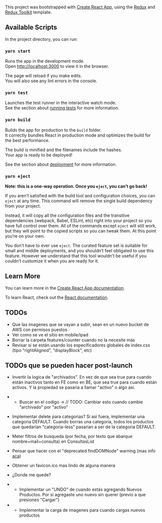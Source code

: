 This project was bootstrapped with [Create React App](https://github.com/facebook/create-react-app), using the [Redux](https://redux.js.org/) and [Redux Toolkit](https://redux-toolkit.js.org/) template.

## Available Scripts

In the project directory, you can run:

### `yarn start`

Runs the app in the development mode.<br />
Open [http://localhost:3000](http://localhost:3000) to view it in the browser.

The page will reload if you make edits.<br />
You will also see any lint errors in the console.

### `yarn test`

Launches the test runner in the interactive watch mode.<br />
See the section about [running tests](https://facebook.github.io/create-react-app/docs/running-tests) for more information.

### `yarn build`

Builds the app for production to the `build` folder.<br />
It correctly bundles React in production mode and optimizes the build for the best performance.

The build is minified and the filenames include the hashes.<br />
Your app is ready to be deployed!

See the section about [deployment](https://facebook.github.io/create-react-app/docs/deployment) for more information.

### `yarn eject`

**Note: this is a one-way operation. Once you `eject`, you can’t go back!**

If you aren’t satisfied with the build tool and configuration choices, you can `eject` at any time. This command will remove the single build dependency from your project.

Instead, it will copy all the configuration files and the transitive dependencies (webpack, Babel, ESLint, etc) right into your project so you have full control over them. All of the commands except `eject` will still work, but they will point to the copied scripts so you can tweak them. At this point you’re on your own.

You don’t have to ever use `eject`. The curated feature set is suitable for small and middle deployments, and you shouldn’t feel obligated to use this feature. However we understand that this tool wouldn’t be useful if you couldn’t customize it when you are ready for it.

## Learn More

You can learn more in the [Create React App documentation](https://facebook.github.io/create-react-app/docs/getting-started).

To learn React, check out the [React documentation](https://reactjs.org/).

## TODOs

- Que las imagenes que se vayan a subir, sean en un nuevo bucket de AWS con permisos puestos
- Ver como se ve el sitio en mobile/ipad
- Borrar la carpeta features/counter cuando no la necesite más
- Revisar si se están usando los especificadores globales de index.css (tipo "rightAligned", "displayBlock", etc)

## TODOs que se pueden hacer post-launch
- Invertir la logica de "archivados". En vez de que sea true para cuando están inactivos tanto en FE como en BE, que sea true para cuando están activos. Y la propiedad se pasaria a llamar "activo" o algo asi.
- - Buscar en el codigo -> // TODO: Cambiar esto cuando cambie "archivado" por "activo"
- Implementar delete para categorias? Si asi fuera, implementar una categoria DEFAULT. Cuando borras una categoria, todos los productos que quedarían "categoria-less" pasarian a ser de la categoria DEFAULT.
- Meter filtros de busqueda (por fecha, por texto que abarque nombre+mail+consulta) en ConsultasList
- Pensar que hacer con el "deprecated findDOMNode" warning (mas info [aca](https://github.com/nanxiaobei/react-slide-routes))
- Obtener un favicon.ico mas lindo de alguna manera


- ¿Donde me quede?
- - Implementar un "UNDO" de cuando estás agregando Nuevos Productos. Por si agregaste uno nuevo sin querer (previo a que presiones "Cargar")
- - Implementar la carga de imagenes para cuando cargas nuevos productos




